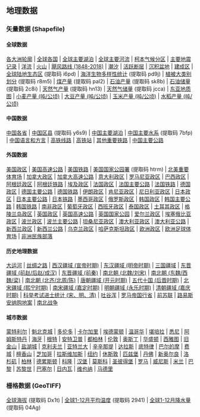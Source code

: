 ## 地理数据
### 矢量数据 (Shapefile)
#### 全球数据
[各大洲轮廓](https://github.com/yeshancqcq/geographic_data/blob/main/world/WorldContinents.zip) |
[全球各国](https://github.com/yeshancqcq/geographic_data/blob/main/world/WorldCountries.zip) |
[全球主要湖泊](https://github.com/yeshancqcq/geographic_data/blob/main/world/WorldMajorLakes.zip) |
[全球主要河流](https://github.com/yeshancqcq/geographic_data/blob/main/world/WorldRivers.zip) |
[柯本气候分区](https://github.com/yeshancqcq/geographic_data/blob/main/world/KoppenClimates.zip) |
[主要地震记录](https://github.com/yeshancqcq/geographic_data/blob/main/world/WorldEarthquake.zip) |
[洋流](https://github.com/yeshancqcq/geographic_data/blob/main/world/ocean_currents.zip) |
[火山](https://github.com/yeshancqcq/geographic_data/blob/main/world/volcano.zip) |
[飓风路线 (1848-2018)](https://github.com/yeshancqcq/geographic_data/blob/main/world/hurricane.zip) |
[潮汐](https://github.com/yeshancqcq/geographic_data/blob/main/world/Global_Tidal_Range_Classification.zip) |
[活跃断层](https://github.com/yeshancqcq/geographic_data/blob/main/world/FaultsWorld.zip) |
[沉积盆地](https://github.com/yeshancqcq/geographic_data/blob/main/world/Sed_Basins.zip) |
[建成区](https://github.com/yeshancqcq/geographic_data/blob/main/world/UrbanWorld.zip) |
[全球陆地生态区](https://pan.baidu.com/s/1dbPnosuEmV-atnoN67Ln6w) (提取码 i6pd) |
[海洋生物多样性统计](https://pan.baidu.com/s/1ge53LyaVY92VTVCFiUieag) (提取码 pd9j) |
[植被大类别划分](https://pan.baidu.com/s/1_8EgX0vbi5-8RT_Psfxh5w) (提取码 r8m5) |
[煤产量](https://pan.baidu.com/s/1FcXVyuyleTiwvMGvwdRpZg) (提取码 pal2) |
[石油产量](https://pan.baidu.com/s/1uvoyB0iDmF8MawCVatwQ6A) (提取码 sk8b) |
[石油储量](https://pan.baidu.com/s/1PiMJ57ZzCIjC3EHxNwfXfQ) (提取码 2c8i) |
[天然气产量](https://pan.baidu.com/s/14x6GX8J1QkjnufxcXw1H7Q) (提取码 hn13) |
[天然气储量](https://pan.baidu.com/s/1pMakByoPnaxnDHZMp4cd6w) (提取码 jcca) |
[东亚地质图](https://github.com/yeshancqcq/geographic_data/blob/main/world/aisa_geology.zip) |
[小麦产量 (吨/公顷)](https://github.com/yeshancqcq/geographic_data/blob/main/world/Wheat_Yield.zip) |
[大豆产量 (吨/公顷)](https://github.com/yeshancqcq/geographic_data/blob/main/world/Soybean_Yield.zip) |
[玉米产量 (吨/公顷)](https://github.com/yeshancqcq/geographic_data/blob/main/world/Corn_Yield.zip) |
[水稻产量 (吨/公顷)](https://github.com/yeshancqcq/geographic_data/blob/main/world/Rice_Yield.zip)

#### 中国数据
[中国各省](https://github.com/yeshancqcq/geographic_data/blob/main/china/ChinaProvinces.zip) |
[中国区县](https://pan.baidu.com/s/15t7t6nLj-ntjwfOeZzfW4w) (提取码 y6s9) |
[中国主要湖泊](https://github.com/yeshancqcq/geographic_data/blob/main/china/ChinaMajorLakes.zip) |
[中国主要水系](https://pan.baidu.com/s/18meL3jVJM2pIASRgKK4fbA) (提取码 7bfp) |
[中国语言和方言](https://github.com/yeshancqcq/geographic_data/blob/main/china/ChinaLanguage.zip) |
[高铁线路](https://github.com/yeshancqcq/geographic_data/blob/main/china/HighSpeedRail.zip) |
[高铁站](https://github.com/yeshancqcq/geographic_data/blob/main/china/HighSpeedRailStation.zip) |
[其他重要铁路](https://github.com/yeshancqcq/geographic_data/blob/main/china/CHN_rails.zip) |
[中国主要公路](https://github.com/yeshancqcq/geographic_data/blob/main/china/ChinaRoads.zip)


#### 外国数据
[美国政区](https://github.com/yeshancqcq/geographic_data/blob/main/bycountry/USA.zip) |
[美国高速公路](https://github.com/yeshancqcq/geographic_data/blob/main/bycountry/USHighway.zip) |
[美国铁路](https://github.com/yeshancqcq/geographic_data/blob/main/bycountry/USA_rails.zip) |
[美国国家公园署](https://pan.baidu.com/s/14v5ekUn0Mn7wQrGhc62Pag) (提取码 htrm) |
[北美重要体育场](https://github.com/yeshancqcq/geographic_data/blob/main/bycountry/SportsVenues.zip) |
[加拿大政区](https://github.com/yeshancqcq/geographic_data/blob/main/bycountry/Canada.zip) |
[加拿大高速公路](https://github.com/yeshancqcq/geographic_data/blob/main/bycountry/CanadaHighway.zip) |
[意大利政区](https://github.com/yeshancqcq/geographic_data/blob/main/bycountry/Italy.zip) |
[罗马尼亚政区](https://github.com/yeshancqcq/geographic_data/blob/main/bycountry/Romania.zip) |
[巴西政区](https://github.com/yeshancqcq/geographic_data/blob/main/bycountry/Brazil.zip) |
[阿根廷政区](https://github.com/yeshancqcq/geographic_data/blob/main/bycountry/Argentia.zip) |
[阿根廷铁路](https://github.com/yeshancqcq/geographic_data/blob/main/bycountry/ARG_rails.zip) |
[埃及政区](https://github.com/yeshancqcq/geographic_data/blob/main/bycountry/Egypt.zip) |
[法国政区](https://github.com/yeshancqcq/geographic_data/blob/main/bycountry/France.zip) |
[法国主要公路](https://github.com/yeshancqcq/geographic_data/blob/main/bycountry/FranceRds.zip) |
[法国铁路](https://github.com/yeshancqcq/geographic_data/blob/main/bycountry/FRA_rails.zip) |
[德国政区](https://github.com/yeshancqcq/geographic_data/blob/main/bycountry/Germany.zip) |
[德国主要公路](https://github.com/yeshancqcq/geographic_data/blob/main/bycountry/GermanyRds.zip) |
[德国铁路](https://github.com/yeshancqcq/geographic_data/blob/main/bycountry/germany_railways.zip) |
[伊朗政区](https://github.com/yeshancqcq/geographic_data/blob/main/bycountry/Iran.zip) |
[肯尼亚政区](https://github.com/yeshancqcq/geographic_data/blob/main/bycountry/Kenya.zip) |
[尼日利亚政区](https://github.com/yeshancqcq/geographic_data/blob/main/bycountry/Nigeria.zip) |
[日本政区](https://github.com/yeshancqcq/geographic_data/blob/main/bycountry/Japan.zip) |
[日本主要公路](https://github.com/yeshancqcq/geographic_data/blob/main/bycountry/JapanRoad.zip) |
[日本铁路](https://github.com/yeshancqcq/geographic_data/blob/main/bycountry/JapanRail.zip) |
[墨西哥政区](https://github.com/yeshancqcq/geographic_data/blob/main/bycountry/Mexico.zip) |
[俄罗斯政区](https://github.com/yeshancqcq/geographic_data/blob/main/bycountry/Russia.zip) |
[韩国政区](https://github.com/yeshancqcq/geographic_data/blob/main/bycountry/SouthKorea.zip) |
[韩国主要公路](https://github.com/yeshancqcq/geographic_data/blob/main/bycountry/KOR_rds.zip) |
[韩国铁路](https://github.com/yeshancqcq/geographic_data/blob/main/bycountry/KOR_rails.zip) |
[南非政区](https://github.com/yeshancqcq/geographic_data/blob/main/bycountry/SouthAfrica.zip) |
[葡萄牙政区](https://github.com/yeshancqcq/geographic_data/blob/main/bycountry/Portugal.zip) |
[西班牙政区](https://github.com/yeshancqcq/geographic_data/blob/main/bycountry/Spain.zip) |
[泰国政区](https://github.com/yeshancqcq/geographic_data/blob/main/bycountry/Thailand.zip) |
[土耳其政区](https://github.com/yeshancqcq/geographic_data/blob/main/bycountry/Turkey.zip) |
[格陵兰岛政区](https://github.com/yeshancqcq/geographic_data/blob/main/bycountry/Greenland.zip) |
[英国政区](https://github.com/yeshancqcq/geographic_data/blob/main/bycountry/UK.zip) |
[英国高速公路](https://github.com/yeshancqcq/geographic_data/blob/main/bycountry/UKHighway.zip) |
[英国国家公园](https://github.com/yeshancqcq/geographic_data/blob/main/bycountry/UKNP.zip) |
[爱尔兰政区](https://github.com/yeshancqcq/geographic_data/blob/main/bycountry/Ireland.zip) |
[埃塞俄比亚政区](https://github.com/yeshancqcq/geographic_data/blob/main/bycountry/Ethiopia.zip) |
[波兰政区](https://github.com/yeshancqcq/geographic_data/blob/main/bycountry/Poland.zip) |
[波兰主要公路](https://github.com/yeshancqcq/geographic_data/blob/main/bycountry/PolandRds.zip) |
[坦桑尼亚政区](https://github.com/yeshancqcq/geographic_data/blob/main/bycountry/Tanzania.zip) |
[澳大利亚政区](https://github.com/yeshancqcq/geographic_data/blob/main/bycountry/Australia.zip) |
[澳大利亚公路](https://github.com/yeshancqcq/geographic_data/blob/main/bycountry/AustraliaRds.zip) |
[新西兰政区](https://github.com/yeshancqcq/geographic_data/blob/main/bycountry/NZ.zip) |
[新西兰公路](https://github.com/yeshancqcq/geographic_data/blob/main/bycountry/NZRds.zip) |
[乌克兰政区](https://github.com/yeshancqcq/geographic_data/blob/main/bycountry/Ukraine.zip) |
[哈萨克斯坦政区](https://github.com/yeshancqcq/geographic_data/blob/main/bycountry/Kazakhstan.zip) |
[欧洲政区](https://github.com/yeshancqcq/geographic_data/blob/main/bycountry/europe.zip) |
[欧洲足球体育场](https://github.com/yeshancqcq/geographic_data/blob/main/bycountry/SoccerStadiums.zip) |
[非洲民族部落](https://github.com/yeshancqcq/geographic_data/blob/main/bycountry/AfricaTribe.zip)

#### 历史地理数据
[大运河](https://github.com/yeshancqcq/geographic_data/blob/main/china/GrandCanal.zip) |
[丝绸之路](https://github.com/yeshancqcq/geographic_data/blob/main/china/SilkRoad.zip) |
[西汉疆域 (宣帝时期)](https://github.com/yeshancqcq/geographic_data/blob/main/china/HanDynasty.zip) |
[东汉疆域 (明帝时期)](https://github.com/yeshancqcq/geographic_data/blob/main/china/EasternHan.zip) |
[三国疆域](https://github.com/yeshancqcq/geographic_data/blob/main/china/ThreeKingdoms.zip) |
[东晋疆域 (前赵/后赵/成汉)](https://github.com/yeshancqcq/geographic_data/blob/main/china/EasternJin.zip) |
[东晋疆域 (前秦)](https://github.com/yeshancqcq/geographic_data/blob/main/china/EasternJinFormerQin.zip) |
[南北朝 (北魏/刘宋)](https://github.com/yeshancqcq/geographic_data/blob/main/china/WeiSong.zip) |
[南北朝 (东魏/西魏/梁)](https://github.com/yeshancqcq/geographic_data/blob/main/china/Liang.zip) |
[南北朝 (北齐/北周/陈)](https://github.com/yeshancqcq/geographic_data/blob/main/china/Chen.zip) |
[唐朝疆域 (开元时期)](https://github.com/yeshancqcq/geographic_data/blob/main/china/TangDynasty.zip) |
[五代十国 (后晋时期)](https://github.com/yeshancqcq/geographic_data/blob/main/china/FiveDynasties.zip) |
[北宋疆域 (熙宁时期)](https://github.com/yeshancqcq/geographic_data/blob/main/china/SongDynasty.zip) |
[南宋疆域 (嘉定时期)](https://github.com/yeshancqcq/geographic_data/blob/main/china/SouthernSong.zip) |
[明朝疆域 (永乐时期)](https://github.com/yeshancqcq/geographic_data/blob/main/china/MingDynasty.zip) |
[清朝疆域 (嘉庆时期)](https://github.com/yeshancqcq/geographic_data/blob/main/china/QingDynasty.zip) |
[科举考试进士统计 (宋、明、清)](https://github.com/yeshancqcq/geographic_data/blob/main/china/ImperialExam.zip) |
[吐谷浑](https://github.com/yeshancqcq/geographic_data/blob/main/china/Tuyuhun.zip) |
[罗马帝国行省](https://github.com/yeshancqcq/geographic_data/blob/main/bycountry/RomanEmpire.zip) |
[前苏联](https://github.com/yeshancqcq/geographic_data/blob/main/bycountry/USSR.zip) |
[路易斯安纳购地案](https://github.com/yeshancqcq/geographic_data/blob/main/bycountry/LouisianaPurchase.zip) |
[南北战争](https://github.com/yeshancqcq/geographic_data/blob/main/bycountry/CivilWar.zip)

#### 城市数据
[蒙特利尔](https://github.com/yeshancqcq/geographic_data/blob/main/cities/Montreal.zip) |
[魁北克城](https://github.com/yeshancqcq/geographic_data/blob/main/cities/QuebecCity.zip) |
[多伦多](https://github.com/yeshancqcq/geographic_data/blob/main/cities/Toronto.zip) |
[卡尔加里](https://github.com/yeshancqcq/geographic_data/blob/main/cities/Calgary.zip) |
[埃德蒙顿](https://github.com/yeshancqcq/geographic_data/blob/main/cities/Edmonton.zip) |
[温哥华](https://github.com/yeshancqcq/geographic_data/blob/main/cities/Vancouver.zip) |
[堪培拉](https://github.com/yeshancqcq/geographic_data/blob/main/cities/Canberra.zip) |
[悉尼](https://github.com/yeshancqcq/geographic_data/blob/main/cities/Sydney.zip) |
[阿姆斯特丹](https://github.com/yeshancqcq/geographic_data/blob/main/cities/Amsterdam.zip) |
[海牙](https://github.com/yeshancqcq/geographic_data/blob/main/cities/Hague.zip) |
[根特](https://github.com/yeshancqcq/geographic_data/blob/main/cities/Ghent.zip) |
[安特卫普](https://github.com/yeshancqcq/geographic_data/blob/main/cities/Antwerp.zip) |
[都柏林](https://github.com/yeshancqcq/geographic_data/blob/main/cities/Dublin.zip) |
[伦敦](https://github.com/yeshancqcq/geographic_data/blob/main/cities/London.zip) |
[奥斯丁](https://github.com/yeshancqcq/geographic_data/blob/main/cities/Austin.zip) |
[华盛顿](https://github.com/yeshancqcq/geographic_data/blob/main/cities/DC.zip) |
[西雅图](https://github.com/yeshancqcq/geographic_data/blob/main/cities/Seattle.zip) |
[旧金山](https://github.com/yeshancqcq/geographic_data/blob/main/cities/SF.zip) |
[盐湖城](https://github.com/yeshancqcq/geographic_data/blob/main/cities/SaltLC.zip) |
[克利夫兰](https://github.com/yeshancqcq/geographic_data/blob/main/cities/Cleveland.zip) |
[亚特兰大](https://github.com/yeshancqcq/geographic_data/blob/main/cities/Atlanta.zip) |
[辛辛那提](https://github.com/yeshancqcq/geographic_data/blob/main/cities/Cincinnati.zip) |
[达拉斯](https://github.com/yeshancqcq/geographic_data/blob/main/cities/Dallas.zip) |
[底特律](https://github.com/yeshancqcq/geographic_data/blob/main/cities/Detroit.zip) |
[巴尔的摩](https://github.com/yeshancqcq/geographic_data/blob/main/cities/Baltimore.zip) |
[费城](https://github.com/yeshancqcq/geographic_data/blob/main/cities/Philadelphia.zip) |
[檀香山](https://github.com/yeshancqcq/geographic_data/blob/main/cities/Honululu.zip) |
[芝加哥](https://github.com/yeshancqcq/geographic_data/blob/main/cities/Chicago.zip) |
[拉斯维加斯](https://github.com/yeshancqcq/geographic_data/blob/main/cities/LV.zip) |
[纽约](https://github.com/yeshancqcq/geographic_data/blob/main/cities/NYC.zip) |
[休斯敦](https://github.com/yeshancqcq/geographic_data/blob/main/cities/Houston.zip) |
[匹兹堡](https://github.com/yeshancqcq/geographic_data/blob/main/cities/Pittsburgh.zip) |
[丹佛](https://github.com/yeshancqcq/geographic_data/blob/main/cities/Denver.zip) |
[新奥尔良](https://github.com/yeshancqcq/geographic_data/blob/main/cities/NewOrleans.zip) |
[洛杉矶](https://github.com/yeshancqcq/geographic_data/blob/main/cities/LA.zip) |
[柏林](https://github.com/yeshancqcq/geographic_data/blob/main/cities/Berlin.zip) |
[德累斯顿](https://github.com/yeshancqcq/geographic_data/blob/main/cities/Dresden.zip) |
[科隆](https://github.com/yeshancqcq/geographic_data/blob/main/cities/Cologne.zip) |
[汉堡](https://github.com/yeshancqcq/geographic_data/blob/main/cities/Hamburg.zip) |
[莫斯科](https://github.com/yeshancqcq/geographic_data/blob/main/cities/Moscow.zip) |
[圣彼得堡](https://github.com/yeshancqcq/geographic_data/blob/main/cities/StPetersburg.zip) |
[罗马](https://github.com/yeshancqcq/geographic_data/blob/main/cities/Rome.zip) |
[威尼斯](https://github.com/yeshancqcq/geographic_data/blob/main/cities/Venice.zip) |
[米兰](https://github.com/yeshancqcq/geographic_data/blob/main/cities/Milan.zip) |
[巴黎](https://github.com/yeshancqcq/geographic_data/blob/main/cities/Paris.zip) |
[苏黎世](https://github.com/yeshancqcq/geographic_data/blob/main/cities/Zurich.zip) |
[巴塞尔](https://github.com/yeshancqcq/geographic_data/blob/main/cities/Basel.zip) |
[日内瓦](https://github.com/yeshancqcq/geographic_data/blob/main/cities/Geneva.zip) |
[维也纳](https://github.com/yeshancqcq/geographic_data/blob/main/cities/Vienna.zip) |
[马德里](https://github.com/yeshancqcq/geographic_data/blob/main/cities/Madrid.zip)

### 栅格数据 (GeoTIFF)
[全球海拔](https://pan.baidu.com/s/1OvaZS4l5ksXZXvHxyrObOw) (提取码 Dx1t) |
[全球1-12月平均温度](https://pan.baidu.com/s/1uqGziI6Qo--u6aL3itl9lg) (提取码 2941) |
[全球1-12月降水量](https://pan.baidu.com/s/1ZwynLfHlRVwEOdt7vsMpsw) (提取码 04Ag)
